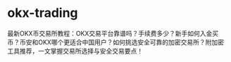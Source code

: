 # okx-trading
最新OKX币交易所教程：OKX交易平台靠谱吗？手续费多少？新手如何入金买币？币安和OKX哪个更适合中国用户？如何挑选安全可靠的加密交易所？附加密工具推荐，一文掌握交易所选择与安全交易要点！

